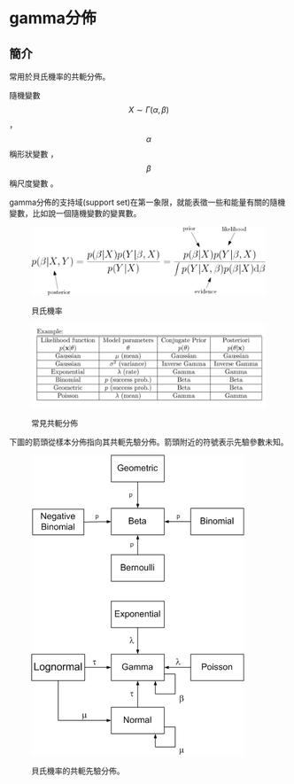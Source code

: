 # gamma分佈

## 簡介

常用於貝氏機率的共軛分佈。

隨機變數$$X \sim \Gamma(\alpha, \beta)$$ ，$$\alpha$$稱形狀變數 ，$$\beta$$稱尺度變數 。

gamma分佈的支持域(support set)在第一象限，就能表徵一些和能量有關的隨機變數，比如說一個隨機變數的變異數。

<figure><img src="../../.gitbook/assets/image (1).png" alt="" width="563"><figcaption><p>貝氏機率</p></figcaption></figure>

<figure><img src="../../.gitbook/assets/image (2).png" alt=""><figcaption><p>常見共軛分佈</p></figcaption></figure>

下圖的箭頭從樣本分佈指向其共軛先驗分佈。箭頭附近的符號表示先驗參數未知。

<figure><img src="../../.gitbook/assets/image.png" alt=""><figcaption><p>貝氏機率的共軛先驗分佈。</p></figcaption></figure>

